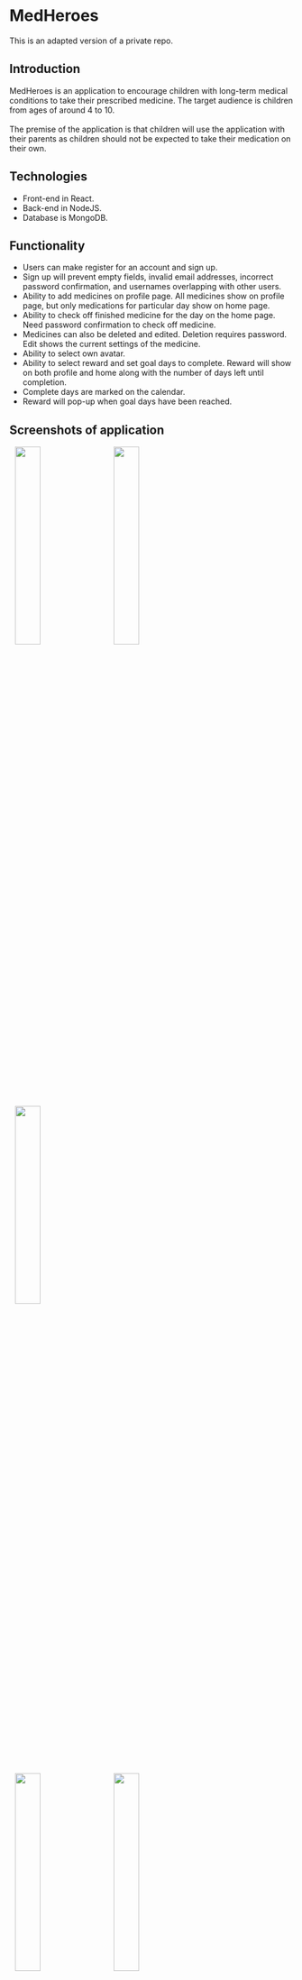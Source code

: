# MedHeroes
This is an adapted version of a private repo.

## Introduction ##
MedHeroes is an application to encourage children with long-term medical conditions to take their prescribed medicine. The target audience is children from ages of around 4 to 10. <br> </br>
The premise of the application is that children will use the application with their parents as children should not be expected to take their medication on their own.

## Technologies ##
- Front-end in React.
- Back-end in NodeJS.
- Database is MongoDB.

## Functionality ##
- Users can make register for an account and sign up.
- Sign up will prevent empty fields, invalid email addresses, incorrect password confirmation, and usernames overlapping with other users.
- Ability to add medicines on profile page. All medicines show on profile page, but only medications for particular day show on home page.
- Ability to check off finished medicine for the day on the home page. Need password confirmation to check off medicine.
- Medicines can also be deleted and edited. Deletion requires password. Edit shows the current settings of the medicine.
- Ability to select own avatar.
- Ability to select reward and set goal days to complete. Reward will show on both profile and home along with the number of days left until completion.
- Complete days are marked on the calendar. 
- Reward will pop-up when goal days have been reached.

## Screenshots of application ##
<p float="left" >
  <img src="https://user-images.githubusercontent.com/47064971/58682182-98b8c380-833d-11e9-8201-d4d4d1f8e80e.PNG" width="30%" hspace="10"> 
  <img src="https://user-images.githubusercontent.com/47064971/58682185-99515a00-833d-11e9-9733-9ad3d8c9c604.PNG" width="30%" hspace="10">
  <img src="https://user-images.githubusercontent.com/47064971/58682750-c6067100-833f-11e9-87f3-7c582ebf3b02.PNG" width="30%" hspace="10">
</p>

<p float="left" >
  <img src="https://user-images.githubusercontent.com/47064971/58682178-98b8c380-833d-11e9-9a17-60c5dc6af7ea.PNG" width="30%" hspace="10"> 
  <img src="https://user-images.githubusercontent.com/47064971/58682183-99515a00-833d-11e9-8784-6d2c03d34e57.PNG" width="30%" hspace="10">
  <img src="https://user-images.githubusercontent.com/47064971/58682176-98b8c380-833d-11e9-9e62-b7f03f878ac0.PNG" width="30%" hspace="10">
</p>

<p float="left" >
  <img src="https://user-images.githubusercontent.com/47064971/58682177-98b8c380-833d-11e9-96d2-fd4651a1b3cc.PNG" width="30%" hspace="10"> 
  <img src="https://user-images.githubusercontent.com/47064971/58682184-99515a00-833d-11e9-9e8a-0861fc216491.PNG" width="30%" hspace="10">
  <img src="https://user-images.githubusercontent.com/47064971/58682181-98b8c380-833d-11e9-8004-28c9338177d0.PNG" width="30%" hspace="10">
</p>

<img src="https://user-images.githubusercontent.com/47064971/58682179-98b8c380-833d-11e9-90c0-79aa17c96cb7.PNG" width="30%">

## Acknowledgements ##
I was in charge of coding the front-end, the back-end, editing rewards, and designing and drawing avatars. <br></br>
cli75 (https://github.com/cathxli) was in charge of styling the front-end. <br> </br>
sabass (http://portfolios.risd.edu/shaniabassdesign) was in charge of designing the rewards.

## Images ##
All images except for the pencil edit icon, home icon, and profile icon (on the navbar) made by mkimurat or sabass. <br></br>
The pencil icon is from kissclipart.com. <br></br>
The home icon is from https://www.flaticon.com/authors/anton-saputro. <br></br>
The profile icon is from https://www.flaticon.com/authors/dave-gandy.<br></br>
